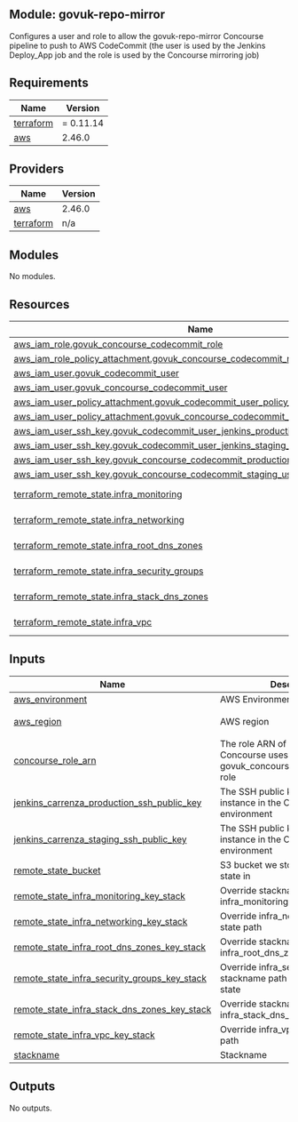 ## Module: govuk-repo-mirror

Configures a user and role to allow the govuk-repo-mirror Concourse pipeline
to push to AWS CodeCommit (the user is used by the Jenkins
Deploy\_App job and the role is used by the Concourse mirroring job)

## Requirements

| Name | Version |
|------|---------|
| <a name="requirement_terraform"></a> [terraform](#requirement\_terraform) | = 0.11.14 |
| <a name="requirement_aws"></a> [aws](#requirement\_aws) | 2.46.0 |

## Providers

| Name | Version |
|------|---------|
| <a name="provider_aws"></a> [aws](#provider\_aws) | 2.46.0 |
| <a name="provider_terraform"></a> [terraform](#provider\_terraform) | n/a |

## Modules

No modules.

## Resources

| Name | Type |
|------|------|
| [aws_iam_role.govuk_concourse_codecommit_role](https://registry.terraform.io/providers/hashicorp/aws/2.46.0/docs/resources/iam_role) | resource |
| [aws_iam_role_policy_attachment.govuk_concourse_codecommit_role_policy_attachment](https://registry.terraform.io/providers/hashicorp/aws/2.46.0/docs/resources/iam_role_policy_attachment) | resource |
| [aws_iam_user.govuk_codecommit_user](https://registry.terraform.io/providers/hashicorp/aws/2.46.0/docs/resources/iam_user) | resource |
| [aws_iam_user.govuk_concourse_codecommit_user](https://registry.terraform.io/providers/hashicorp/aws/2.46.0/docs/resources/iam_user) | resource |
| [aws_iam_user_policy_attachment.govuk_codecommit_user_policy_attachment](https://registry.terraform.io/providers/hashicorp/aws/2.46.0/docs/resources/iam_user_policy_attachment) | resource |
| [aws_iam_user_policy_attachment.govuk_concourse_codecommit_user_policy_attachment](https://registry.terraform.io/providers/hashicorp/aws/2.46.0/docs/resources/iam_user_policy_attachment) | resource |
| [aws_iam_user_ssh_key.govuk_codecommit_user_jenkins_production_ssh_key](https://registry.terraform.io/providers/hashicorp/aws/2.46.0/docs/resources/iam_user_ssh_key) | resource |
| [aws_iam_user_ssh_key.govuk_codecommit_user_jenkins_staging_ssh_key](https://registry.terraform.io/providers/hashicorp/aws/2.46.0/docs/resources/iam_user_ssh_key) | resource |
| [aws_iam_user_ssh_key.govuk_concourse_codecommit_production_user_ssh_key](https://registry.terraform.io/providers/hashicorp/aws/2.46.0/docs/resources/iam_user_ssh_key) | resource |
| [aws_iam_user_ssh_key.govuk_concourse_codecommit_staging_user_ssh_key](https://registry.terraform.io/providers/hashicorp/aws/2.46.0/docs/resources/iam_user_ssh_key) | resource |
| [terraform_remote_state.infra_monitoring](https://registry.terraform.io/providers/hashicorp/terraform/latest/docs/data-sources/remote_state) | data source |
| [terraform_remote_state.infra_networking](https://registry.terraform.io/providers/hashicorp/terraform/latest/docs/data-sources/remote_state) | data source |
| [terraform_remote_state.infra_root_dns_zones](https://registry.terraform.io/providers/hashicorp/terraform/latest/docs/data-sources/remote_state) | data source |
| [terraform_remote_state.infra_security_groups](https://registry.terraform.io/providers/hashicorp/terraform/latest/docs/data-sources/remote_state) | data source |
| [terraform_remote_state.infra_stack_dns_zones](https://registry.terraform.io/providers/hashicorp/terraform/latest/docs/data-sources/remote_state) | data source |
| [terraform_remote_state.infra_vpc](https://registry.terraform.io/providers/hashicorp/terraform/latest/docs/data-sources/remote_state) | data source |

## Inputs

| Name | Description | Type | Default | Required |
|------|-------------|------|---------|:--------:|
| <a name="input_aws_environment"></a> [aws\_environment](#input\_aws\_environment) | AWS Environment | `string` | n/a | yes |
| <a name="input_aws_region"></a> [aws\_region](#input\_aws\_region) | AWS region | `string` | `"eu-west-1"` | no |
| <a name="input_concourse_role_arn"></a> [concourse\_role\_arn](#input\_concourse\_role\_arn) | The role ARN of the role that Concourse uses to assume the govuk\_concourse\_codecommit\_role role | `string` | n/a | yes |
| <a name="input_jenkins_carrenza_production_ssh_public_key"></a> [jenkins\_carrenza\_production\_ssh\_public\_key](#input\_jenkins\_carrenza\_production\_ssh\_public\_key) | The SSH public key of the Jenkins instance in the Carrenza production environment | `string` | n/a | yes |
| <a name="input_jenkins_carrenza_staging_ssh_public_key"></a> [jenkins\_carrenza\_staging\_ssh\_public\_key](#input\_jenkins\_carrenza\_staging\_ssh\_public\_key) | The SSH public key of the Jenkins instance in the Carrenza staging environment | `string` | n/a | yes |
| <a name="input_remote_state_bucket"></a> [remote\_state\_bucket](#input\_remote\_state\_bucket) | S3 bucket we store our terraform state in | `string` | n/a | yes |
| <a name="input_remote_state_infra_monitoring_key_stack"></a> [remote\_state\_infra\_monitoring\_key\_stack](#input\_remote\_state\_infra\_monitoring\_key\_stack) | Override stackname path to infra\_monitoring remote state | `string` | `""` | no |
| <a name="input_remote_state_infra_networking_key_stack"></a> [remote\_state\_infra\_networking\_key\_stack](#input\_remote\_state\_infra\_networking\_key\_stack) | Override infra\_networking remote state path | `string` | `""` | no |
| <a name="input_remote_state_infra_root_dns_zones_key_stack"></a> [remote\_state\_infra\_root\_dns\_zones\_key\_stack](#input\_remote\_state\_infra\_root\_dns\_zones\_key\_stack) | Override stackname path to infra\_root\_dns\_zones remote state | `string` | `""` | no |
| <a name="input_remote_state_infra_security_groups_key_stack"></a> [remote\_state\_infra\_security\_groups\_key\_stack](#input\_remote\_state\_infra\_security\_groups\_key\_stack) | Override infra\_security\_groups stackname path to infra\_vpc remote state | `string` | `""` | no |
| <a name="input_remote_state_infra_stack_dns_zones_key_stack"></a> [remote\_state\_infra\_stack\_dns\_zones\_key\_stack](#input\_remote\_state\_infra\_stack\_dns\_zones\_key\_stack) | Override stackname path to infra\_stack\_dns\_zones remote state | `string` | `""` | no |
| <a name="input_remote_state_infra_vpc_key_stack"></a> [remote\_state\_infra\_vpc\_key\_stack](#input\_remote\_state\_infra\_vpc\_key\_stack) | Override infra\_vpc remote state path | `string` | `""` | no |
| <a name="input_stackname"></a> [stackname](#input\_stackname) | Stackname | `string` | n/a | yes |

## Outputs

No outputs.
